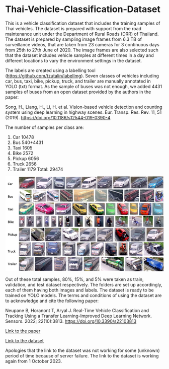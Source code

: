 # Thai-Vehicle-Classification-Dataset
This is a vehicle classification dataset that includes the training samples of Thai vehicles. The dataset is prepared with support from the road maintenance unit under the Department of Rural Roads (DRR) of Thailand. The dataset is prepared by sampling image frames from 6.3 TB of surveillance videos, that are taken from 23 cameras for 3 continuous days from 25th to 27th June of 2020. The image frames are also selected such that the dataset includes vehicle samples at different times in a day and different locations to vary the environment settings in the dataset.

The labels are created using a labelling tool (https://github.com/tzutalin/labelImg). Seven classes of vehicles including car, bus, taxi, bike, pickup, truck, and trailer are manually annotated in YOLO (txt) format. As the sample of buses was not enough, we added 4431 samples of buses from an open dataset provided by the authors in the paper:

Song, H., Liang, H., Li, H. et al. Vision-based vehicle detection and counting system using deep learning in highway scenes. Eur. Transp. Res. Rev. 11, 51 (2019). https://doi.org/10.1186/s12544-019-0390-4

The number of samples per class are:
1. Car      10478
2. Bus      540+4431
3. Taxi     1605
4. Bike     2572
5. Pickup   6056
6. Truck    2656
7. Trailer  1179
Total:      29474

![alt text](samples.jpg?raw=true)

Out of these total samples, 80%, 15%, and 5% were taken as train, validation, and test dataset respectively. The folders are set up accordingly, each of them having both images and labels. The dataset is ready to be trained on YOLO models. The terms and conditions of using the dataset are to acknowledge and cite the following paper:

Neupane B, Horanont T, Aryal J. Real-Time Vehicle Classification and Tracking Using a Transfer Learning-Improved Deep Learning Network. Sensors. 2022; 22(10):3813. https://doi.org/10.3390/s22103813 

[Link to the paper](https://www.mdpi.com/1424-8220/22/10/3813)

[Link to the dataset](https://drive.google.com/file/d/1v8a8IzCK-l7c89cuT9ChozlEqEsxjymP/view?usp=drive_link)

Apologies that the link to the dataset was not working for some (unknown) period of time because of server failure. The link to the dataset is working again from 1 October 2023.
